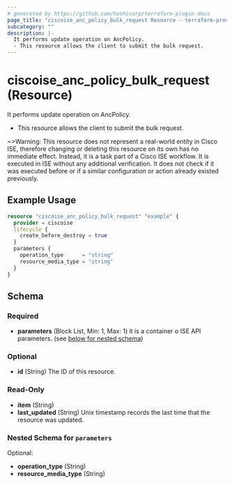 ```yaml
---
# generated by https://github.com/hashicorp/terraform-plugin-docs
page_title: "ciscoise_anc_policy_bulk_request Resource - terraform-provider-ciscoise"
subcategory: ""
description: |-
  It performs update operation on AncPolicy.
  - This resource allows the client to submit the bulk request.
---
```


# ciscoise_anc_policy_bulk_request (Resource)

It performs update operation on AncPolicy.
- This resource allows the client to submit the bulk request.

~>Warning: This resource does not represent a real-world entity in Cisco ISE, therefore changing or deleting this resource on its own has no immediate effect. Instead, it is a task part of a Cisco ISE workflow. It is executed in ISE without any additional verification. It does not check if it was executed before or if a similar configuration or action already existed previously.

## Example Usage

```terraform
resource "ciscoise_anc_policy_bulk_request" "example" {
  provider = ciscoise
  lifecycle {
    create_before_destroy = true
  }
  parameters {
    operation_type      = "string"
    resource_media_type = "string"
  }
}
```

<!-- schema generated by tfplugindocs -->
## Schema

### Required

- **parameters** (Block List, Min: 1, Max: 1) it is a container o ISE API parameters. (see [below for nested schema](#nestedblock--parameters))

### Optional

- **id** (String) The ID of this resource.

### Read-Only

- **item** (String)
- **last_updated** (String) Unix timestamp records the last time that the resource was updated.

<a id="nestedblock--parameters"></a>
### Nested Schema for `parameters`

Optional:

- **operation_type** (String)
- **resource_media_type** (String)


